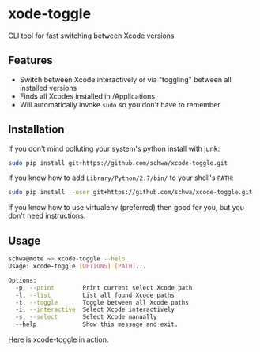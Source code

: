 # xode-toggle

CLI tool for fast switching between Xcode versions

## Features

* Switch between Xcode interactively or via "toggling" between all installed versions
* Finds all Xcodes installed in /Applications
* Will automatically invoke `sudo` so you don't have to remember

## Installation

If you don't mind polluting your system's python install with junk:

```sh
sudo pip install git+https://github.com/schwa/xcode-toggle.git
```

If you know how to add `Library/Python/2.7/bin/` to your shell's `PATH`:

```sh
sudo pip install --user git+https://github.com/schwa/xcode-toggle.git
```

If you know how to use virtualenv (preferred) then good for you, but you don't need instructions.

## Usage

```sh
schwa@mote ~> xcode-toggle --help
Usage: xcode-toggle [OPTIONS] [PATH]...

Options:
  -p, --print        Print current select Xcode path
  -l, --list         List all found Xcode paths
  -t, --toggle       Toggle between all Xcode paths
  -i, --interactive  Select Xcode interactively
  -s, --select       Select Xcode manually
  --help             Show this message and exit.
```

[Here](Documentation/session.html) is xcode-toggle in action.
